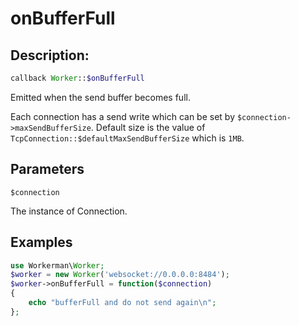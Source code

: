 # onBufferFull
## Description:
```php
callback Worker::$onBufferFull
```

Emitted when the send buffer becomes full.

Each connection has a send write which can be set by ```$connection->maxSendBufferSize```. Default size is the value of ```TcpConnection::$defaultMaxSendBufferSize``` which is ```1MB```.


## Parameters

``` $connection ```

The instance of Connection.


## Examples

```php
use Workerman\Worker;
$worker = new Worker('websocket://0.0.0.0:8484');
$worker->onBufferFull = function($connection)
{
    echo "bufferFull and do not send again\n";
};
```

